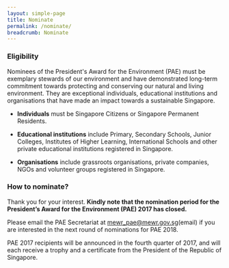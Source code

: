 ```yaml
---
layout: simple-page
title: Nominate
permalink: /nominate/
breadcrumb: Nominate
---
```


### Eligibility

Nominees of the President's Award for the Environment (PAE) must be exemplary stewards of our environment and have demonstrated long-term commitment towards protecting and conserving our natural and living environment. They are exceptional individuals, educational institutions and organisations that have made an impact towards a sustainable Singapore.

* **Individuals** must be Singapore Citizens or Singapore Permanent Residents.

* **Educational institutions** include Primary, Secondary Schools, Junior Colleges, Institutes of Higher Learning, International Schools and other private educational institutions registered in Singapore.

* **Organisations** include grassroots organisations, private companies, NGOs and volunteer groups registered in Singapore.

### How to nominate?

Thank you for your interest. **Kindly note that the nomination period for the President’s Award for the Environment (PAE) 2017 has closed.**

Please email the PAE Secretariat at mewr_pae@mewr.gov.sg(email) if you are interested in the next round of nominations for PAE 2018.

PAE 2017 recipients will be announced in the fourth quarter of 2017, and will each receive a trophy and a certificate from the President of the Republic of Singapore.

